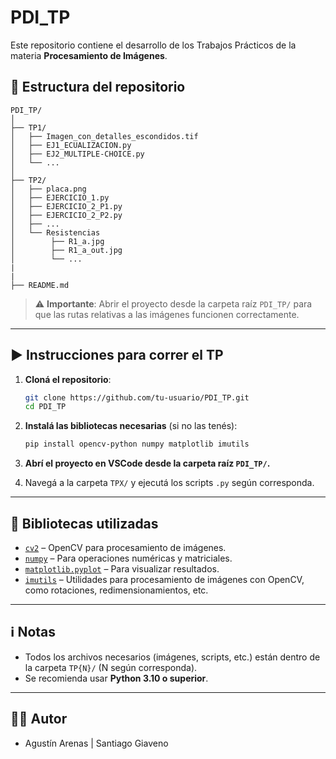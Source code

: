 # PDI_TP

Este repositorio contiene el desarrollo de los Trabajos Prácticos de la materia **Procesamiento de Imágenes**.

## 📁 Estructura del repositorio

```
PDI_TP/
│
├── TP1/
│   ├── Imagen_con_detalles_escondidos.tif
│   ├── EJ1_ECUALIZACION.py
│   ├── EJ2_MULTIPLE-CHOICE.py
│   └── ...
│
├── TP2/
│   ├── placa.png
│   ├── EJERCICIO_1.py
│   ├── EJERCICIO_2_P1.py
│   ├── EJERCICIO_2_P2.py
│   ├── ...
│   └── Resistencias
│        ├── R1_a.jpg
│        ├── R1_a_out.jpg
│        └── ...
|
|
├── README.md
```

> ⚠️ **Importante**: Abrir el proyecto desde la carpeta raíz `PDI_TP/` para que las rutas relativas a las imágenes funcionen correctamente.

---

## ▶️ Instrucciones para correr el TP

1. **Cloná el repositorio**:

   ```bash
   git clone https://github.com/tu-usuario/PDI_TP.git
   cd PDI_TP
   ```

2. **Instalá las bibliotecas necesarias** (si no las tenés):

   ```bash
   pip install opencv-python numpy matplotlib imutils
   ```

3. **Abrí el proyecto en VSCode desde la carpeta raíz `PDI_TP/`.**

4. Navegá a la carpeta `TPX/` y ejecutá los scripts `.py` según corresponda.

---

## 🧰 Bibliotecas utilizadas

- [`cv2`](https://pypi.org/project/opencv-python/) – OpenCV para procesamiento de imágenes.
- [`numpy`](https://numpy.org/) – Para operaciones numéricas y matriciales.
- [`matplotlib.pyplot`](https://matplotlib.org/stable/api/pyplot_api.html) – Para visualizar resultados.
- [`imutils`](https://github.com/jrosebr1/imutils) – Utilidades para procesamiento de imágenes con OpenCV, como rotaciones, redimensionamientos, etc.

---

## ℹ️ Notas

- Todos los archivos necesarios (imágenes, scripts, etc.) están dentro de la carpeta `TP{N}/` (N según corresponda).
- Se recomienda usar **Python 3.10 o superior**.

---

## 🧑‍💻 Autor

- Agustín Arenas | Santiago Giaveno